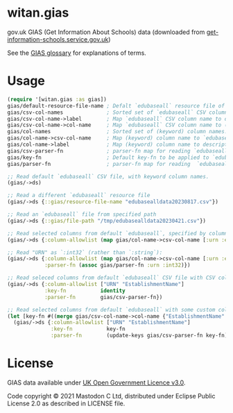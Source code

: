 # witan.gias

gov.uk GIAS (Get Information About Schools) data (downloaded from [get-information-schools.service.gov.uk](https://www.get-information-schools.service.gov.uk/))

See the [GIAS glossary](https://www.get-information-schools.service.gov.uk/glossary) for explanations of terms.

# Usage

``` clojure
(require '[witan.gias :as gias])
gias/default-resource-file-name ; Defalt `edubaseall` resource file of establishment data.
gias/csv-col-names              ; Sorted set of `edubaseall` CSV column names.
gias/csv-col-name->label        ; Map `edubaseall` CSV column name to descriptive label.
gias/csv-col-name->col-name     ; Map `edubaseall` CSV column name to (keyword) column name.
gias/col-names                  ; Sorted set of (keyword) column names.
gias/col-name->csv-col-name     ; Map (keyword) column name to `edubaseall` CSV column name.
gias/col-name->label            ; Map (keyword) column name to descriptive label.
gias/csv-parser-fn              ; parser-fn map for reading `edubaseall` CSV file with CSV column names.
gias/key-fn                     ; Default key-fn to be applied to `edubaseall` CSV column names.
gias/parser-fn                  ; parser-fn map for reading  `edubaseall` CSV file after column names mapped using `key-fn`.

;; Read default `edubaseall` CSV file, with keyword column names.
(gias/->ds)

;; Read a different `edubaseall` resource file
(gias/->ds {::gias/resource-file-name "edubasealldata20230817.csv"})

;; Read an `edubaseall` file from specified path
(gias/->ds {::gias/file-path "/tmp/edubasealldata20230421.csv"})

;; Read selected columns from default `edubaseall`, specified by column name:
(gias/->ds {:column-allowlist (map gias/col-name->csv-col-name [:urn :establishment-name])})

;; Read "URN" as `:int32` (rather than `:string`):
(gias/->ds {:column-allowlist (map gias/col-name->csv-col-name [:urn :establishment-name])
            :parser-fn (assoc gias/parser-fn :urn :int32)})

;; Read seleced columns from default `edubaseall` CSV file with CSV colum names:
(gias/->ds {:column-allowlist ["URN" "EstablishmentName"]
            :key-fn           identity
            :parser-fn        gias/csv-parser-fn})

;; Read selected columns from default `edubaseall` with some custom column names:
(let [key-fn #((merge gias/csv-col-name->col-name {"EstablishmentName" :gias-establishment-name}) % %)]
  (gias/->ds {:column-allowlist ["URN" "EstablishmentName"]
              :key-fn           key-fn
              :parser-fn        (update-keys gias/csv-parser-fn key-fn)}))


```

# License

GIAS data available under [UK Open Government Licence v3.0](https://www.nationalarchives.gov.uk/doc/open-government-licence/version/3/).

Code copyright © 2021 Mastodon C Ltd, distributed under Eclipse Public License 2.0 as described in LICENSE file.


